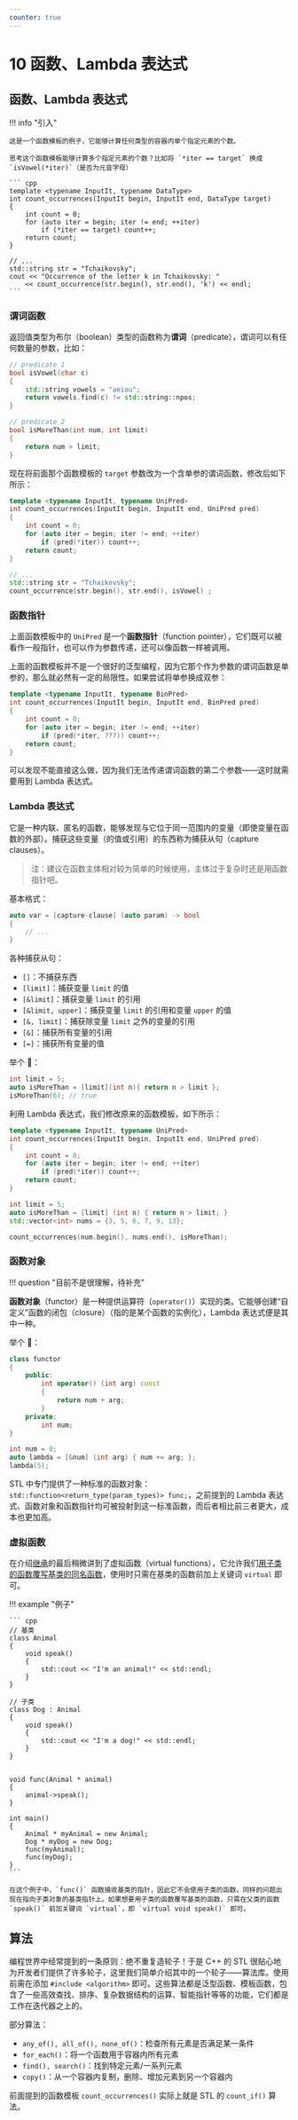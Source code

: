 ```yaml
---
counter: true
---
```


# 10 函数、Lambda 表达式 

## 函数、Lambda 表达式

!!! info "引入"

    这是一个函数模板的例子，它能够计算任何类型的容器内单个指定元素的个数。
    
    思考这个函数模板能够计算多个指定元素的个数？比如将 `*iter == target` 换成 `isVowel(*iter)`（是否为元音字母）

    ``` cpp
    template <typename InputIt, typename DataType>
    int count_occurrences(InputIt begin, InputIt end, DataType target)
    {
        int count = 0;
        for (auto iter = begin; iter != end; ++iter)
            if (*iter == target) count++;
        return count;
    }

    // ...
    std::string str = "Tchaikovsky";
    cout << "Occurrence of the letter k in Tchaikovsky: "
        << count_occurrence(str.begin(), str.end(), 'k') << endl;
    ```

### 谓词函数

返回值类型为布尔（boolean）类型的函数称为**谓词**（predicate），谓词可以有任何数量的参数，比如：

``` cpp
// predicate 1
bool isVowel(char c)
{
    std::string vowels = "aeiou";
    return vowels.find(c) != std::string::npos;
}

// predicate 2
bool isMoreThan(int num, int limit)
{
    return num > limit;
}
```

现在将前面那个函数模板的 `target` 参数改为一个含单参的谓词函数，修改后如下所示：

``` cpp hl_lines="1 2 6"
template <typename InputIt, typename UniPred>
int count_occurrences(InputIt begin, InputIt end, UniPred pred)
{
    int count = 0;
    for (auto iter = begin; iter != end; ++iter)
        if (pred(*iter)) count++;
    return count;
}

// ...
std::string str = "Tchaikovsky";
count_occurrence(str.begin(), str.end(), isVowel) ;
```

### 函数指针

上面函数模板中的 `UniPred` 是一个**函数指针**（function pointer），它们既可以被看作一般指针，也可以作为参数传递，还可以像函数一样被调用。

上面的函数模板并不是一个很好的泛型编程，因为它那个作为参数的谓词函数是单参的，那么就必然有一定的局限性。如果尝试将单参换成双参：

``` cpp
template <typename InputIt, typename BinPred>
int count_occurrences(InputIt begin, InputIt end, BinPred pred)
{
    int count = 0;
    for (auto iter = begin; iter != end; ++iter)
        if (pred(*iter, ???)) count++;
    return count;
}
```

可以发现不能直接这么做，因为我们无法传递谓词函数的第二个参数——这时就需要用到 Lambda 表达式。

### Lambda 表达式

它是一种内联、匿名的函数，能够发现与它位于同一范围内的变量（即使变量在函数的外部）。捕获这些变量（的值或引用）的东西称为捕获从句（capture clauses）。

>注：建议在函数主体相对较为简单的时候使用，主体过于复杂时还是用函数指针吧。

基本格式：

``` cpp
auto var = [capture-clause] (auto param) -> bool
{
    // ...
}
```

各种捕获从句：

- `[]`：不捕获东西
- `[limit]`：捕获变量 `limit` 的值
- `[&limit]`：捕获变量 `limit` 的引用
- `[&limit, upper]`：捕获变量 `limit` 的引用和变量 `upper` 的值
- `[&, limit]`：捕获除变量 `limit` 之外的变量的引用
- `[&]`：捕获所有变量的引用
- `[=]`：捕获所有变量的值


举个 :chestnut:：

``` cpp
int limit = 5;
auto isMoreThan = [limit](int n){ return n > limit };
isMoreThan(6); // true
```

利用 Lambda 表达式，我们修改原来的函数模板，如下所示：

``` cpp
template <typename InputIt, typename UniPred>
int count_occurrences(InputIt begin, InputIt end, UniPred pred)
{
    int count = 0;
    for (auto iter = begin; iter != end; ++iter)
        if (pred(*iter)) count++;
    return count;
}

int limit = 5;
auto isMoreThan = [limit] (int n) { return n > limit; }
std::vector<int> nums = {3, 5, 6, 7, 9, 13};

count_occurrences(num.begin(), nums.end(), isMoreThan);
```

### 函数对象

!!! question "目前不是很理解，待补充"

**函数对象**（functor）是一种提供运算符（`operator()`）实现的类。它能够创建“自定义”函数的闭包（closure）（指的是某个函数的实例化），Lambda 表达式便是其中一种。

举个 :chestnut:：

``` cpp
class functor
{
    public:
        int operator() (int arg) const
        {
            return num + arg;
        }
    private:
        int num;
}

int num = 0;
auto lambda = [&num] (int arg) { num += arg; };
lambda(5);
```

STL 中专门提供了一种标准的函数对象：`std::function<return_type(param_types)> func;`，之前提到的 Lambda 表达式、函数对象和函数指针均可被投射到这一标准函数，而后者相比前三者更大，成本也更加高。

### 虚拟函数

在介绍[继承](7.md#继承)的最后稍微讲到了虚拟函数（virtual functions），它允许我们<u>用子类的函数覆写基类的同名函数</u>，使用时只需在基类的函数前加上关键词 `virtual` 即可。

!!! example "例子"

    ``` cpp
    // 基类
    class Animal
    {
        void speak()
        {
            std::cout << "I'm an animal!" << std::endl;
        }
    }

    // 子类
    class Dog : Animal
    {
        void speak()
        {
            std::cout << "I'm a dog!" << std::endl;
        }
    }


    void func(Animal * animal)
    {
        animal->speak();
    }

    int main()
    {
        Animal * myAnimal = new Animal;
        Dog * myDog = new Dog;
        func(myAnimal);
        func(myDog);
    }
    ```

    在这个例子中，`func()` 函数接收基类的指针，因此它不会使用子类的函数。同样的问题出现在指向子类对象的基类指针上。如果想要用子类的函数覆写基类的函数，只需在父类的函数 `speak()` 前加关键词 `virtual`，即 `virtual void speak()` 即可。

## 算法

编程世界中经常提到的一条原则：绝不重复造轮子！于是 C++ 的 STL 很贴心地为开发者们提供了许多轮子，这里我们简单介绍其中的一个轮子——算法库。使用前需在添加 `#include <algorithm>` 即可。这些算法都是泛型函数、模板函数，包含了一些高效查找、排序、复杂数据结构的运算、智能指针等等的功能，它们都是工作在迭代器之上的。

部分算法：

- `any_of(), all_of(), none_of()`：检查所有元素是否满足某一条件
- `for_each()`：将一个函数用于容器内所有元素
- `find(), search()`：找到特定元素/一系列元素
- `copy()`：从一个容器内复制，删除、增加元素到另一个容器内

前面提到的函数模板 `count_occurrences()` 实际上就是 STL 的 `count_if()` 算法。


